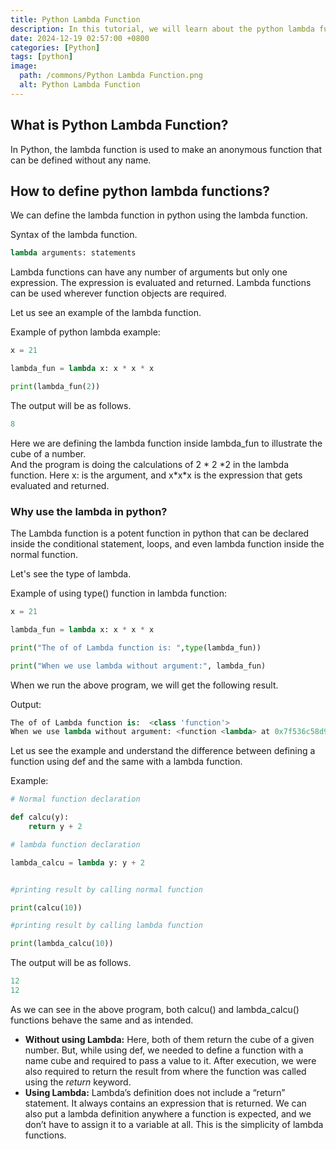 ```yaml
---
title: Python Lambda Function
description: In this tutorial, we will learn about the python lambda function, also known as the Anonymous function in python. We will learn about lambda functions, their syntax, and how to use them.
date: 2024-12-19 02:57:00 +0800
categories: [Python]
tags: [python]
image:
  path: /commons/Python Lambda Function.png
  alt: Python Lambda Function
---
```


## What is Python Lambda Function?

In Python, the lambda function is used to make an anonymous function that can be defined without any name.

## How to define python lambda functions?

We can define the lambda function in python using the lambda function.

Syntax of the lambda function.

```python
lambda arguments: statements 

```

<script type="text/javascript">
	atOptions = {
		'key' : 'f934c5057f4cfe34762901514605d248',
		'format' : 'iframe',
		'height' : 180,
		'width' : 800,
		'params' : {}
	};
</script>
<script type="text/javascript" src="https://www.highperformanceformat.com/f934c5057f4cfe34762901514605d248/invoke.js"></script>
Lambda functions can have any number of arguments but only one expression. The expression is evaluated and returned. Lambda functions can be used wherever function objects are required.

Let us see an example of the lambda function.

Example of python lambda example:

```python
x = 21

lambda_fun = lambda x: x * x * x

print(lambda_fun(2))

```

The output will be as follows.

```python
8

```

Here we are defining the lambda function inside lambda\_fun to illustrate the cube of a number.  
 And the program is doing the calculations of  2 \* 2 \*2 in the lambda function. Here x: is the argument, and x\*x\*x is the expression that gets evaluated and returned.

<script type="text/javascript">
	atOptions = {
		'key' : 'f934c5057f4cfe34762901514605d248',
		'format' : 'iframe',
		'height' : 180,
		'width' : 800,
		'params' : {}
	};
</script>
<script type="text/javascript" src="https://www.highperformanceformat.com/f934c5057f4cfe34762901514605d248/invoke.js"></script>
### Why use the lambda in python?

<script type="text/javascript">
	atOptions = {
		'key' : 'f934c5057f4cfe34762901514605d248',
		'format' : 'iframe',
		'height' : 180,
		'width' : 800,
		'params' : {}
	};
</script>
<script type="text/javascript" src="https://www.highperformanceformat.com/f934c5057f4cfe34762901514605d248/invoke.js"></script>
The Lambda function is a potent function in python that can be declared inside the conditional statement, loops, and even lambda function inside the normal function.

Let's see the type of lambda.

Example of using type() function in lambda function:

```python
x = 21

lambda_fun = lambda x: x * x * x

print("The of of Lambda function is: ",type(lambda_fun))

print("When we use lambda without argument:", lambda_fun)

```

When we run the above program, we will get the following result.

Output:

```python
The of of Lambda function is:  <class 'function'>
When we use lambda without argument: <function <lambda> at 0x7f536c58d9d0>

```

Let us see the example and understand the difference between defining a function using def and the same with a lambda function.

Example:

```python
# Normal function declaration

def calcu(y):
    return y + 2

# lambda function declaration

lambda_calcu = lambda y: y + 2


#printing result by calling normal function

print(calcu(10))

#printing result by calling lambda function

print(lambda_calcu(10))

```

The output will be as follows.

```python
12
12
```

As we can see in the above program, both calcu() and lambda\_calcu() functions behave the same and as intended.

* **Without using Lambda:** Here, both of them return the cube of a given number. But, while using def, we needed to define a function with a name cube and required to pass a value to it. After execution, we were also required to return the result from where the function was called using the *return* keyword.  
* **Using Lambda:** Lambda’s definition does not include a “return” statement. It always contains an expression that is returned. We can also put a lambda definition anywhere a function is expected, and we don’t have to assign it to a variable at all. This is the simplicity of lambda functions.
